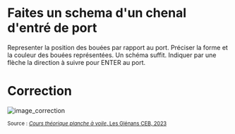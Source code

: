   # Faites un schema d'un chenal d'entré de port
  Representer la position des bouées par rapport au port. 
  Préciser la forme et la couleur des bouées représentées.
  Un schéma suffit. Indiquer par une flèche la direction à suivre pour ENTER au port.

  # Correction

![image_correction](images/marques_port.png)

<small>Source : [*Cours théorique planche à voile*, Les Glénans CEB, 2023](https://encadrementbenevole.glenans.asso.fr/wp-content/uploads/2023/07/Cours-theorique-PAV-Version-1.pdf) </small>